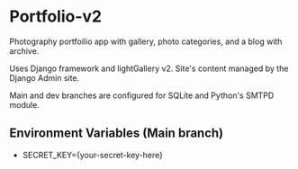 # Portfolio-v2

Photography portfoilio app with gallery, photo categories, and a blog with archive.

Uses Django framework and lightGallery v2.
Site's content managed by the Django Admin site.

Main and dev branches are configured for SQLite and Python's SMTPD module.

## Environment Variables (Main branch)
- SECRET_KEY={your-secret-key-here}
